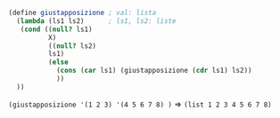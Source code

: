 ```scheme
(define giustapposizione ; val: lista
  (lambda (ls1 ls2)      ; ls1, ls2: liste
   (cond ((null? ls1)
          X)
          ((null? ls2)
          ls1)
          (else
	        (cons (car ls1) (giustapposizione (cdr ls1) ls2))
	        ))
  ))
```


`(giustapposizione '(1 2 3) '(4 5 6 7 8) )`
=> `(list 1 2 3 4 5 6 7 8)`